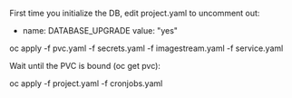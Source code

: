 First time you initialize the DB, edit project.yaml to uncomment out:
 - name: DATABASE_UPGRADE
   value: "yes"

oc apply -f  pvc.yaml -f secrets.yaml -f imagestream.yaml -f service.yaml

Wait until the PVC is bound (oc get pvc):

oc apply -f project.yaml -f cronjobs.yaml
